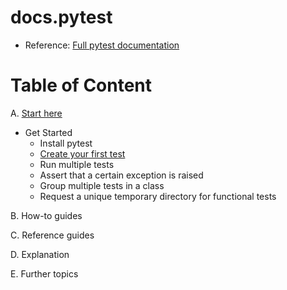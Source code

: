 # docs.pytest

- Reference: [Full pytest documentation](https://docs.pytest.org/en/8.2.x/contents.html#start-here)

# Table of Content

A. [Start here](https://docs.pytest.org/en/8.2.x/contents.html#start-here)
  * Get Started
    * Install pytest 
    * [Create your first test](https://github.com/LeTanThanh/pytest-create-your-first-test)
    * Run multiple tests
    * Assert that a certain exception is raised
    * Group multiple tests in a class
    * Request a unique temporary directory for functional tests

B. How-to guides

C. Reference guides

D. Explanation

E. Further topics
